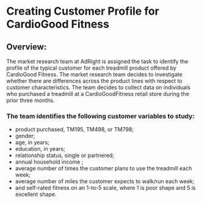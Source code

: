 # Creating Customer Profile for CardioGood Fitness

## Overview:
The market research team at AdRight is assigned the task to identify the profile of the typical customer for each treadmill product offered by CardioGood Fitness. The market research team decides to investigate whether there are differences across the product lines with respect to customer characteristics. The team decides to collect data on individuals who purchased a treadmill at a CardioGoodFitness retail store during the prior three months. 

### The team identifies the following customer variables to study: 
  - product purchased, TM195, TM498, or TM798; 
  - gender; 
  - age, in years; 
  - education, in years; 
  - relationship status, single or partnered; 
  - annual household income ; 
  - average number of times the customer plans to use the treadmill each week; 
  - average number of miles the customer expects to walk/run each week; 
  - and self-rated fitness on an 1-to-5 scale, where 1 is poor shape and 5 is excellent shape.
